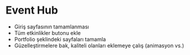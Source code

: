 # Event Hub

<ul>
  <li>Giriş sayfasının tamamlanması</li>
  <li>Tüm etkinlikler butonu ekle</li>
  <li>Portfolio şeklindeki sayfaları tamamla</li>
  <li>Güzelleştirmelere bak, kaliteli olanları eklemeye çalış (animasyon vs.)</li>

</ul>

